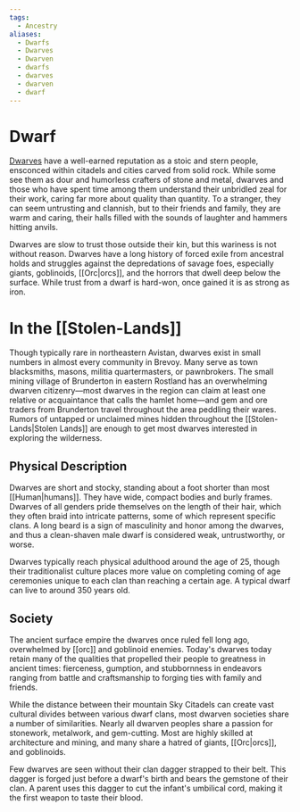```yaml
---
tags:
  - Ancestry
aliases:
  - Dwarfs
  - Dwarves
  - Dwarven
  - dwarfs
  - dwarves
  - dwarven
  - dwarf
---
```

# Dwarf
[Dwarves](https://2e.aonprd.com/Ancestries.aspx?ID=1)  have a well-earned reputation as a stoic and stern people, ensconced within citadels and cities carved from solid rock. While some see them as dour and humorless crafters of stone and metal, dwarves and those who have spent time among them understand their unbridled zeal for their work, caring far more about quality than quantity. To a stranger, they can seem untrusting and clannish, but to their friends and family, they are warm and caring, their halls filled with the sounds of laughter and hammers hitting anvils.

Dwarves are slow to trust those outside their kin, but this wariness is not without reason. Dwarves have a long history of forced exile from ancestral holds and struggles against the depredations of savage foes, especially giants, goblinoids, [[Orc|orcs]], and the horrors that dwell deep below the surface. While trust from a dwarf is hard-won, once gained it is as strong as iron.
# In the [[Stolen-Lands]]
Though typically rare in northeastern Avistan, dwarves exist in small numbers in almost every community in Brevoy. Many serve as town blacksmiths, masons, militia quartermasters, or pawnbrokers. The small mining village of Brunderton in eastern Rostland has an overwhelming dwarven citizenry—most dwarves in the region can claim at least one relative or acquaintance that calls the hamlet home—and gem and ore traders from Brunderton travel throughout the area peddling their wares. Rumors of untapped or unclaimed mines hidden throughout the [[Stolen-Lands|Stolen Lands]] are enough to get most dwarves interested in exploring the wilderness.

## Physical Description
Dwarves are short and stocky, standing about a foot shorter than most [[Human|humans]]. They have wide, compact bodies and burly frames. Dwarves of all genders pride themselves on the length of their hair, which they often braid into intricate patterns, some of which represent specific clans. A long beard is a sign of masculinity and honor among the dwarves, and thus a clean-shaven male dwarf is considered weak, untrustworthy, or worse.

Dwarves typically reach physical adulthood around the age of 25, though their traditionalist culture places more value on completing coming of age ceremonies unique to each clan than reaching a certain age. A typical dwarf can live to around 350 years old.

## Society
The ancient surface empire the dwarves once ruled fell long ago, overwhelmed by [[orc]] and goblinoid enemies. Today's dwarves today retain many of the qualities that propelled their people to greatness in ancient times: fierceness, gumption, and stubbornness in endeavors ranging from battle and craftsmanship to forging ties with family and friends.

While the distance between their mountain Sky Citadels can create vast cultural divides between various dwarf clans, most dwarven societies share a number of similarities. Nearly all dwarven peoples share a passion for stonework, metalwork, and gem-cutting. Most are highly skilled at architecture and mining, and many share a hatred of giants, [[Orc|orcs]], and goblinoids.

Few dwarves are seen without their clan dagger strapped to their belt. This dagger is forged just before a dwarf's birth and bears the gemstone of their clan. A parent uses this dagger to cut the infant's umbilical cord, making it the first weapon to taste their blood.
